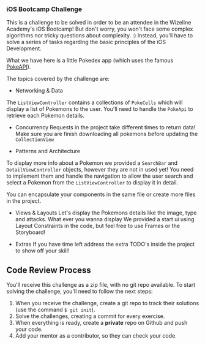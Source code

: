### iOS Bootcamp Challenge

This is a challenge to be solved in order to be an attendee in the Wizeline
Academy's iOS Bootcamp! But don't worry, you won't face some complex algorithms nor
tricky questions about complexity. :) Instead, you'll have to solve a series of tasks
regarding the basic principles of the iOS Development.

What we have here is a little Pokedex app (which uses the famous [PokeAPI](https://pokeapi.co/)).

The topics covered by the challenge are:

- Networking & Data
 
The `ListViewController` contains a collections of `PokeCells` which will display a list of Pokemons
to the user. You'll need to handle the `PokeApi` to retrieve each Pokemon details.

- Concurrency
Requests in the project take different times to return data! Make sure you are finish downloading
all pokemons before updating the `CollectionView`


- Patterns and Architecture

To display more info about a Pokemon we provided a `SearchBar` and `DetailViewController` objects, 
however they are not in used yet! You need to implement them and handle the navigation 
to allow the user search and select a Pokemon from the `ListViewController` to display it in detail.

You can encapsulate your components in the same file or create more files in the project.

- Views & Layouts
Let's display the Pokemons details like the image, type and attacks. What ever you wanna display 
We provided a start ui using Layout Constraints in the code, but feel free to use Frames or the Storyboard!

- Extras
If you have time left address the extra TODO's inside the project to show off your skill!

## Code Review Process

You'll receive this challenge as a zip file, with no git repo available. To start solving
the challenge, you'll need to follow the next steps:

1. When you receive the challenge, create a git repo to track their solutions (use the command `$ git init`).
2. Solve the challenges, creating a commit for every exercise.
3. When everything is ready, create a **private** repo on Github and push your code.
4. Add your mentor as a contributor, so they can check your code.

